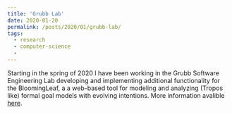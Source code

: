 ```yaml
---
title: 'Grubb Lab'
date: 2020-01-20
permalink: /posts/2020/01/grubb-lab/
tags:
  - research
  - computer-science
  - 
---
```


Starting in the spring of 2020 I have been working in the Grubb Software Engineering Lab developing and implementing additional functionality for the BloomingLeaf, a a web-based tool for modeling and analyzing (Tropos like) formal goal models with evolving intentions.
More information avalible [here](https://amgrubb.github.io/grubb-lab/).
